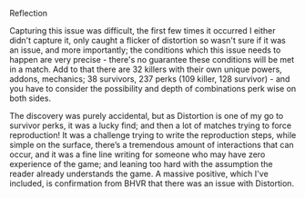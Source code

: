 Reflection

Capturing this issue was difficult, the first few times it occurred I either didn't capture it, only caught a flicker of distortion so wasn't sure if it was an issue, and more importantly; the conditions which this issue needs to happen are very precise - there's no guarantee these conditions will be met in a match. Add to that there are 32 killers with their own unique powers, addons, mechanics; 38 survivors, 237 perks (109 killer, 128 survivor) - and you have to consider the possibility and depth of combinations perk wise on both sides.

The discovery was purely accidental, but as Distortion is one of my go to survivor perks, it was a lucky find; and then a lot of matches trying to force reproduction! It was a challenge trying to write the reproduction steps, while simple on the surface, there’s a tremendous amount of interactions that can occur, and it was a fine line writing for someone who may have zero experience of the game; and leaning too hard with the assumption the reader already understands the game. A massive positive, which I've included, is confirmation from BHVR that there was an issue with Distortion.
